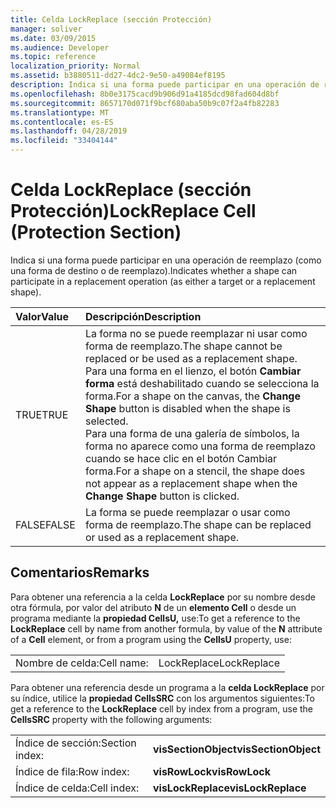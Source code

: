 ```yaml
---
title: Celda LockReplace (sección Protección)
manager: soliver
ms.date: 03/09/2015
ms.audience: Developer
ms.topic: reference
localization_priority: Normal
ms.assetid: b3880511-dd27-4dc2-9e50-a49084ef8195
description: Indica si una forma puede participar en una operación de reemplazo (como una forma de destino o de reemplazo).
ms.openlocfilehash: 8b0e3175cacd9b906d91a4185dcd98fad604d8bf
ms.sourcegitcommit: 8657170d071f9bcf680aba50b9c07f2a4fb82283
ms.translationtype: MT
ms.contentlocale: es-ES
ms.lasthandoff: 04/28/2019
ms.locfileid: "33404144"
---
```

# <a name="lockreplace-cell-protection-section"></a><span data-ttu-id="ac5d4-103">Celda LockReplace (sección Protección)</span><span class="sxs-lookup"><span data-stu-id="ac5d4-103">LockReplace Cell (Protection Section)</span></span>

<span data-ttu-id="ac5d4-104">Indica si una forma puede participar en una operación de reemplazo (como una forma de destino o de reemplazo).</span><span class="sxs-lookup"><span data-stu-id="ac5d4-104">Indicates whether a shape can participate in a replacement operation (as either a target or a replacement shape).</span></span> 
  
|<span data-ttu-id="ac5d4-105">**Valor**</span><span class="sxs-lookup"><span data-stu-id="ac5d4-105">**Value**</span></span>|<span data-ttu-id="ac5d4-106">**Descripción**</span><span class="sxs-lookup"><span data-stu-id="ac5d4-106">**Description**</span></span>|
|:-----|:-----|
|<span data-ttu-id="ac5d4-107">TRUE</span><span class="sxs-lookup"><span data-stu-id="ac5d4-107">TRUE</span></span>  <br/> |<span data-ttu-id="ac5d4-108">La forma no se puede reemplazar ni usar como forma de reemplazo.</span><span class="sxs-lookup"><span data-stu-id="ac5d4-108">The shape cannot be replaced or be used as a replacement shape.</span></span>  <br/> <span data-ttu-id="ac5d4-109">Para una forma en el lienzo, el botón **Cambiar forma** está deshabilitado cuando se selecciona la forma.</span><span class="sxs-lookup"><span data-stu-id="ac5d4-109">For a shape on the canvas, the **Change Shape** button is disabled when the shape is selected.</span></span>  <br/> <span data-ttu-id="ac5d4-110">Para una forma de una galería de símbolos, la forma  no aparece como una forma de reemplazo cuando se hace clic en el botón Cambiar forma.</span><span class="sxs-lookup"><span data-stu-id="ac5d4-110">For a shape on a stencil, the shape does not appear as a replacement shape when the **Change Shape** button is clicked.</span></span>  <br/> |
|<span data-ttu-id="ac5d4-111">FALSE</span><span class="sxs-lookup"><span data-stu-id="ac5d4-111">FALSE</span></span>  <br/> |<span data-ttu-id="ac5d4-112">La forma se puede reemplazar o usar como forma de reemplazo.</span><span class="sxs-lookup"><span data-stu-id="ac5d4-112">The shape can be replaced or used as a replacement shape.</span></span>  <br/> |
   
## <a name="remarks"></a><span data-ttu-id="ac5d4-113">Comentarios</span><span class="sxs-lookup"><span data-stu-id="ac5d4-113">Remarks</span></span>

<span data-ttu-id="ac5d4-114">Para obtener una referencia a la celda **LockReplace** por su nombre desde otra fórmula, por valor del atributo **N** de un **elemento Cell** o desde un programa mediante la **propiedad CellsU,** use:</span><span class="sxs-lookup"><span data-stu-id="ac5d4-114">To get a reference to the **LockReplace** cell by name from another formula, by value of the **N** attribute of a **Cell** element, or from a program using the **CellsU** property, use:</span></span> 
  
|||
|:-----|:-----|
| <span data-ttu-id="ac5d4-115">Nombre de celda:</span><span class="sxs-lookup"><span data-stu-id="ac5d4-115">Cell name:</span></span>  <br/> | <span data-ttu-id="ac5d4-116">LockReplace</span><span class="sxs-lookup"><span data-stu-id="ac5d4-116">LockReplace</span></span>  <br/> |
   
<span data-ttu-id="ac5d4-117">Para obtener una referencia desde un programa a la **celda LockReplace** por su índice, utilice la **propiedad CellsSRC** con los argumentos siguientes:</span><span class="sxs-lookup"><span data-stu-id="ac5d4-117">To get a reference to the **LockReplace** cell by index from a program, use the **CellsSRC** property with the following arguments:</span></span> 
  
|||
|:-----|:-----|
| <span data-ttu-id="ac5d4-118">Índice de sección:</span><span class="sxs-lookup"><span data-stu-id="ac5d4-118">Section index:</span></span>  <br/> |<span data-ttu-id="ac5d4-119">**visSectionObject**</span><span class="sxs-lookup"><span data-stu-id="ac5d4-119">**visSectionObject**</span></span> <br/> |
| <span data-ttu-id="ac5d4-120">Índice de fila:</span><span class="sxs-lookup"><span data-stu-id="ac5d4-120">Row index:</span></span>  <br/> |<span data-ttu-id="ac5d4-121">**visRowLock**</span><span class="sxs-lookup"><span data-stu-id="ac5d4-121">**visRowLock**</span></span> <br/> |
| <span data-ttu-id="ac5d4-122">Índice de celda:</span><span class="sxs-lookup"><span data-stu-id="ac5d4-122">Cell index:</span></span>  <br/> |<span data-ttu-id="ac5d4-123">**visLockReplace**</span><span class="sxs-lookup"><span data-stu-id="ac5d4-123">**visLockReplace**</span></span> <br/> |
   


